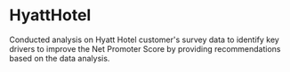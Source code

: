 # HyattHotel

Conducted analysis on Hyatt Hotel customer's survey data to identify key drivers to improve the Net Promoter Score 
by providing recommendations based on the data analysis.
